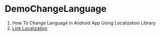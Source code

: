 # DemoChangeLanguage
1. How To Change Language in Android App Using Localization Library
1. [Link Localization](https://github.com/akexorcist/Android-Localization)
